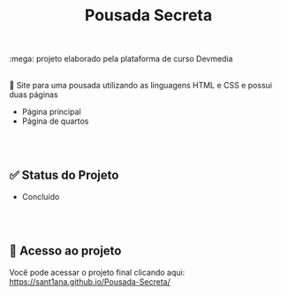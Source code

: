 <h1 align="center">
    <a>  Pousada Secreta</a>
</h1><br><br>
 :mega: projeto elaborado pela plataforma de curso Devmedia <br><br>

🚀 Site para uma pousada utilizando as linguagens HTML e CSS e possui duas páginas
<p align="center">
  
- Página principal
- Página de quartos
  
</p>

<br><br>

## ✅ Status do Projeto

- Concluído

  <br><br>

## :link: Acesso ao projeto

Você pode acessar o projeto final clicando aqui:  https://sant1ana.github.io/Pousada-Secreta/
